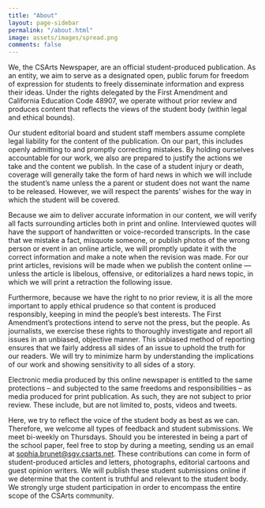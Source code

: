 ```yaml
---
title: "About"
layout: page-sidebar
permalink: "/about.html"
image: assets/images/spread.png
comments: false
---
```

We, the CSArts Newspaper, are an official student-produced publication. As an entity, we aim to serve as a designated open, public forum for freedom of expression for students to freely disseminate information and express their ideas. Under the rights delegated by the First Amendment and California Education Code 48907, we operate without prior review and produces content that reflects the views of the student body (within legal and ethical bounds).

Our student editorial board and student staff members assume complete legal liability for the content of the publication. On our part, this includes openly admitting to and promptly correcting mistakes. By holding ourselves accountable for our work, we also are prepared to justify the actions we take and the content we publish. In the case of a student injury or death, coverage will generally take the form of hard news in which we will include the student’s name unless the a parent or student does not want the name to be released. However, we will respect the parents’ wishes for the way in which the student will be covered.
    
Because we aim to deliver accurate information in our content, we will verify all facts surrounding articles both in print and online. Interviewed quotes will have the support of handwritten or voice-recorded transcripts. In the case that we mistake a fact, misquote someone, or publish photos of the wrong person or event in an online article, we will promptly update it with the correct information and make a note when the revision was made. For our print articles, revisions will be made when we publish the content online — unless the article is libelous, offensive, or editorializes a hard news topic, in which we will print a retraction the following issue.
    
Furthermore, because we have the right to no prior review, it is all the more important to apply ethical prudence so that content is produced responsibly, keeping in mind the people’s best interests. The First Amendment’s protections intend to serve not the press, but the people. As journalists, we exercise these rights to thoroughly investigate and report all issues in an unbiased, objective manner. This unbiased method of reporting ensures that we fairly address all sides of an issue to uphold the truth for our readers. We will try to minimize harm by understanding the implications of our work and showing sensitivity to all sides of a story.
    
Electronic media produced by this online newspaper is entitled to the same protections – and subjected to the same freedoms and responsibilities – as media produced for print publication. As such, they are not subject to prior review. These include, but are not limited to, posts, videos and tweets.
    
Here, we try to reflect the voice of the student body as best as we can. Therefore, we welcome all types of feedback and student submissions. We meet bi-weekly on Thursdays. Should you be interested in being a part of the school paper, feel free to stop by during a meeting, sending us an email at sophia.brunet@sgv.csarts.net. These contributions can come in form of student-produced articles and letters, photographs, editorial cartoons and guest opinion writers. We will publish these student submissions online if we determine that the content is truthful and relevant to the student body. We strongly urge student participation in order to encompass the entire scope of the CSArts community.